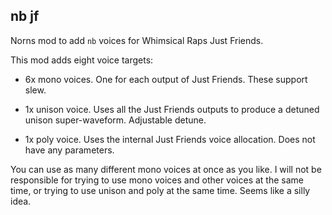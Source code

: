 ## nb jf

Norns mod to add `nb` voices for Whimsical Raps Just Friends.

This mod adds eight voice targets:

* 6x mono voices. One for each output of Just Friends. These support slew.

* 1x unison voice. Uses all the Just Friends outputs to produce a detuned unison super-waveform. Adjustable detune.

* 1x poly voice. Uses the internal Just Friends voice allocation. Does not have any parameters.

You can use as many different mono voices at once as you like. I will not be responsible for trying to use mono voices and other voices at the same time, or trying to use unison and poly at the same time. Seems like a silly idea.